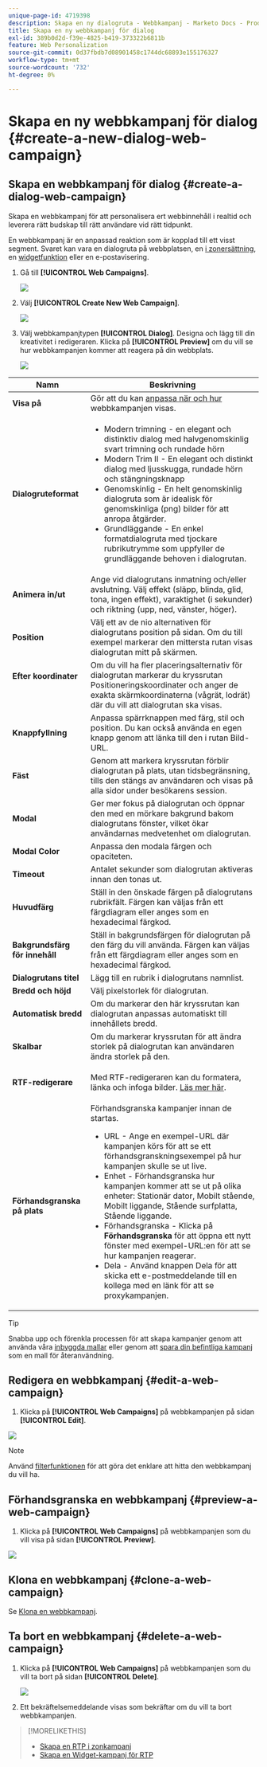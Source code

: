 ```yaml
---
unique-page-id: 4719398
description: Skapa en ny dialogruta - Webbkampanj - Marketo Docs - Produktdokumentation
title: Skapa en ny webbkampanj för dialog
exl-id: 389b0d2d-f39e-4825-b419-373322b6811b
feature: Web Personalization
source-git-commit: 0d37fbdb7d08901458c1744dc68893e155176327
workflow-type: tm+mt
source-wordcount: '732'
ht-degree: 0%

---
```


# Skapa en ny webbkampanj för dialog {#create-a-new-dialog-web-campaign}

## Skapa en webbkampanj för dialog {#create-a-dialog-web-campaign}

Skapa en webbkampanj för att personalisera ert webbinnehåll i realtid och leverera rätt budskap till rätt användare vid rätt tidpunkt.

En webbkampanj är en anpassad reaktion som är kopplad till ett visst segment. Svaret kan vara en dialogruta på webbplatsen, en [i zonersättning](/help/marketo/product-docs/web-personalization/working-with-web-campaigns/create-a-new-in-zone-web-campaign.md), en [widgetfunktion](/help/marketo/product-docs/web-personalization/working-with-web-campaigns/create-a-new-widget-web-campaign.md) eller en e-postavisering.

1. Gå till **[!UICONTROL Web Campaigns]**.

   ![](assets/image2016-8-18-15-3a48-3a45.png)

1. Välj **[!UICONTROL Create New Web Campaign]**.

   ![](assets/image2016-11-4-10-3a58-3a32.png)

1. Välj webbkampanjtypen **[!UICONTROL Dialog]**. Designa och lägg till din kreativitet i redigeraren. Klicka på **[!UICONTROL Preview]** om du vill se hur webbkampanjen kommer att reagera på din webbplats.

   ![](assets/new-3.png)

<table> 
 <thead> 
  <tr> 
   <th colspan="1" rowspan="1">Namn</th> 
   <th colspan="1" rowspan="1">Beskrivning</th> 
  </tr> 
 </thead> 
 <tbody> 
  <tr> 
   <td colspan="1"><strong>Visa på</strong></td> 
   <td colspan="1">Gör att du kan <a href="/help/marketo/product-docs/web-personalization/working-with-web-campaigns/set-how-your-web-campaign-displays.md" rel="nofollow">anpassa när och hur</a> webbkampanjen visas.</td> 
  </tr> 
  <tr> 
   <td colspan="1" rowspan="1"><strong>Dialogruteformat</strong></td> 
   <td colspan="1" rowspan="1"> 
    <ul> 
     <li>Modern trimning - en elegant och distinktiv dialog med halvgenomskinlig svart trimning och rundade hörn</li> 
     <li>Modern Trim II - En elegant och distinkt dialog med ljusskugga, rundade hörn och stängningsknapp</li> 
     <li>Genomskinlig - En helt genomskinlig dialogruta som är idealisk för genomskinliga (png) bilder för att anropa åtgärder. </li> 
     <li>Grundläggande - En enkel formatdialogruta med tjockare rubrikutrymme som uppfyller de grundläggande behoven i dialogrutan.</li> 
    </ul></td> 
  </tr> 
  <tr> 
   <td colspan="1"><strong>Animera in/ut</strong></td> 
   <td colspan="1">Ange vid dialogrutans inmatning och/eller avslutning. Välj effekt (släpp, blinda, glid, tona, ingen effekt), varaktighet (i sekunder) och riktning (upp, ned, vänster, höger).</td> 
  </tr> 
  <tr> 
   <td colspan="1" rowspan="1"><p><strong>Position</strong></p></td> 
   <td colspan="1" rowspan="1">Välj ett av de nio alternativen för dialogrutans position på sidan. Om du till exempel markerar den mittersta rutan visas dialogrutan mitt på skärmen.</td> 
  </tr> 
  <tr> 
   <td colspan="1" rowspan="1"><p><strong>Efter koordinater</strong></p><p><br></p></td> 
   <td colspan="1" rowspan="1">Om du vill ha fler placeringsalternativ för dialogrutan markerar du kryssrutan Positioneringskoordinater och anger de exakta skärmkoordinaterna (vågrät, lodrät) där du vill att dialogrutan ska visas.</td> 
  </tr> 
  <tr> 
   <td colspan="1"><strong>Knappfyllning</strong></td> 
   <td colspan="1">Anpassa spärrknappen med färg, stil och position. Du kan också använda en egen knapp genom att länka till den i rutan Bild-URL.</td> 
  </tr> 
  <tr> 
   <td colspan="1"><strong>Fäst</strong></td> 
   <td colspan="1">Genom att markera kryssrutan förblir dialogrutan på plats, utan tidsbegränsning, tills den stängs av användaren och visas på alla sidor under besökarens session.</td> 
  </tr> 
  <tr> 
   <td colspan="1"><strong>Modal</strong></td> 
   <td colspan="1">Ger mer fokus på dialogrutan och öppnar den med en mörkare bakgrund bakom dialogrutans fönster, vilket ökar användarnas medvetenhet om dialogrutan.</td> 
  </tr> 
  <tr> 
   <td colspan="1"><strong>Modal Color</strong></td> 
   <td colspan="1">Anpassa den modala färgen och opaciteten.</td> 
  </tr> 
  <tr> 
   <td colspan="1"><strong>Timeout </strong></td> 
   <td colspan="1">Antalet sekunder som dialogrutan aktiveras innan den tonas ut.</td> 
  </tr> 
  <tr> 
   <td colspan="1"><strong>Huvudfärg</strong></td> 
   <td colspan="1">Ställ in den önskade färgen på dialogrutans rubrikfält. Färgen kan väljas från ett färgdiagram eller anges som en hexadecimal färgkod. </td> 
  </tr> 
  <tr> 
   <td colspan="1"><strong>Bakgrundsfärg för innehåll </strong></td> 
   <td colspan="1">Ställ in bakgrundsfärgen för dialogrutan på den färg du vill använda. Färgen kan väljas från ett färgdiagram eller anges som en hexadecimal färgkod. </td> 
  </tr> 
  <tr> 
   <td colspan="1"><strong>Dialogrutans titel</strong></td> 
   <td colspan="1">Lägg till en rubrik i dialogrutans namnlist.</td> 
  </tr> 
  <tr> 
   <td colspan="1"><strong>Bredd och höjd</strong></td> 
   <td colspan="1">Välj pixelstorlek för dialogrutan.</td> 
  </tr> 
  <tr> 
   <td colspan="1"><strong>Automatisk bredd</strong></td> 
   <td colspan="1">Om du markerar den här kryssrutan kan dialogrutan anpassas automatiskt till innehållets bredd.</td> 
  </tr> 
  <tr> 
   <td colspan="1"><strong>Skalbar </strong></td> 
   <td colspan="1">Om du markerar kryssrutan för att ändra storlek på dialogrutan kan användaren ändra storlek på den.</td> 
  </tr> 
  <tr> 
   <td colspan="1"><strong>RTF-redigerare</strong></td> 
   <td colspan="1"><p>Med RTF-redigeraren kan du formatera, länka och infoga bilder. <a href="/help/marketo/product-docs/web-personalization/working-with-web-campaigns/using-the-web-personalization-rich-text-editor.md">Läs mer här</a>.</p></td> 
  </tr> 
  <tr> 
   <td colspan="1"><strong>Förhandsgranska på plats</strong></td> 
   <td colspan="1">Förhandsgranska kampanjer innan de startas.<br> 
    <ul> 
     <li>URL - Ange en exempel-URL där kampanjen körs för att se ett förhandsgranskningsexempel på hur kampanjen skulle se ut live.</li> 
     <li>Enhet - Förhandsgranska hur kampanjen kommer att se ut på olika enheter: Stationär dator, Mobilt stående, Mobilt liggande, Stående surfplatta, Stående liggande.<br></li> 
     <li>Förhandsgranska - Klicka på <strong>Förhandsgranska </strong> för att öppna ett nytt fönster med exempel-URL:en för att se hur kampanjen reagerar. </li> 
     <li>Dela - Använd knappen Dela för att skicka ett e-postmeddelande till en kollega med en länk för att se proxykampanjen.</li> 
    </ul></td> 
  </tr> 
 </tbody> 
</table>

>[!TIP]
>
>Snabba upp och förenkla processen för att skapa kampanjer genom att använda våra [inbyggda mallar](/help/marketo/product-docs/web-personalization/using-templates/using-templates-to-create-web-campaigns.md) eller genom att [spara din befintliga kampanj](/help/marketo/product-docs/web-personalization/using-templates/using-templates-to-create-web-campaigns.md) som en mall för återanvändning.

## Redigera en webbkampanj {#edit-a-web-campaign}

1. Klicka på **[!UICONTROL Web Campaigns]** på webbkampanjen på sidan **[!UICONTROL Edit]**.

![](assets/image2016-11-4-11-3a6-3a19.png)

>[!NOTE]
>
>Använd [filterfunktionen](/help/marketo/product-docs/web-personalization/working-with-web-campaigns/filter-web-campaigns.md) för att göra det enklare att hitta den webbkampanj du vill ha.

## Förhandsgranska en webbkampanj {#preview-a-web-campaign}

1. Klicka på **[!UICONTROL Web Campaigns]** på webbkampanjen som du vill visa på sidan **[!UICONTROL Preview]**.

![](assets/image2016-11-4-11-3a8-3a58.png)

## Klona en webbkampanj {#clone-a-web-campaign}

Se [Klona en webbkampanj](/help/marketo/product-docs/web-personalization/working-with-web-campaigns/clone-a-web-campaign.md).

## Ta bort en webbkampanj {#delete-a-web-campaign}

1. Klicka på **[!UICONTROL Web Campaigns]** på webbkampanjen som du vill ta bort på sidan **[!UICONTROL Delete]**.

   ![](assets/web-campaigns-1-delete-hand.png)

1. Ett bekräftelsemeddelande visas som bekräftar om du vill ta bort webbkampanjen.

>[!MORELIKETHIS]
>
>* [Skapa en RTP i zonkampanj](/help/marketo/product-docs/web-personalization/working-with-web-campaigns/create-a-new-in-zone-web-campaign.md)
>* [Skapa en Widget-kampanj för RTP](/help/marketo/product-docs/web-personalization/working-with-web-campaigns/create-a-new-widget-web-campaign.md)
